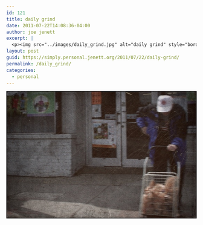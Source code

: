 ```yaml
---
id: 121
title: daily grind
date: 2011-07-22T14:08:36-04:00
author: joe jenett
excerpt: |
  <p><img src="../images/daily_grind.jpg" alt="daily grind" style="border:none;" /></p>
layout: post
guid: https://simply.personal.jenett.org/2011/07/22/daily-grind/
permalink: /daily_grind/
categories:
  - personal
---
```

<img src="../images/daily_grind.jpg" alt="daily grind" style="border:none;" />
